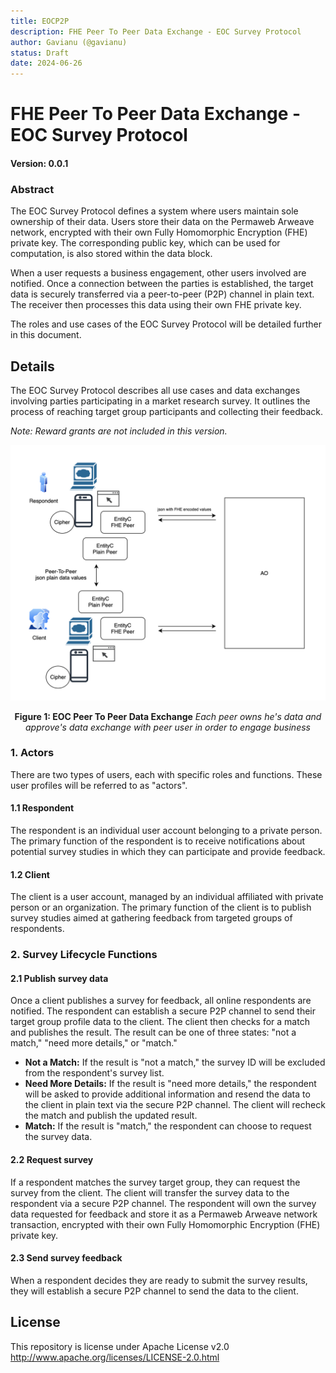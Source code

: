 ```yaml
---
title: EOCP2P
description: FHE Peer To Peer Data Exchange - EOC Survey Protocol
author: Gavianu (@gavianu)
status: Draft
date: 2024-06-26
---
```


# FHE Peer To Peer Data Exchange - EOC Survey Protocol

#### Version: 0.0.1

### Abstract

The EOC Survey Protocol defines a system where users maintain sole ownership of their data. Users store their data on the Permaweb Arweave network, encrypted with their own Fully Homomorphic Encryption (FHE) private key. The corresponding public key, which can be used for computation, is also stored within the data block.

When a user requests a business engagement, other users involved are notified. Once a connection between the parties is established, the target data is securely transferred via a peer-to-peer (P2P) channel in plain text. The receiver then processes this data using their own FHE private key.

The roles and use cases of the EOC Survey Protocol will be detailed further in this document.

## Details

The EOC Survey Protocol describes all use cases and data exchanges involving parties participating in a market research survey. It outlines the process of reaching target group participants and collecting their feedback.

<i>Note: Reward grants are not included in this version.</i>

![FHE Peer To Peer Data Exchange](images/FHEPeerToPeerDataExchange.png)

<center><b>Figure 1: EOC Peer To Peer Data Exchange</b>  <i>Each peer owns he's data and approve's data exchange with peer user in order to engage business</i></center>

### 1. Actors

There are two types of users, each with specific roles and functions. These user profiles will be referred to as "actors".

#### 1.1 Respondent

The respondent is an individual user account belonging to a private person. The primary function of the respondent is to receive notifications about potential survey studies in which they can participate and provide feedback.

#### 1.2 Client

The client is a user account, managed by an individual affiliated with private person or an organization. The primary function of the client is to publish survey studies aimed at gathering feedback from targeted groups of respondents.

### 2. Survey Lifecycle Functions

#### 2.1 Publish survey data

Once a client publishes a survey for feedback, all online respondents are notified. The respondent can establish a secure P2P channel to send their target group profile data to the client. The client then checks for a match and publishes the result. The result can be one of three states: "not a match," "need more details," or "match."

- <b>Not a Match:</b> If the result is "not a match," the survey ID will be excluded from the respondent's survey list.
- <b>Need More Details:</b> If the result is "need more details," the respondent will be asked to provide additional information and resend the data to the client in plain text via the secure P2P channel. The client will recheck the match and publish the updated result.
- <b>Match:</b> If the result is "match," the respondent can choose to request the survey data.

#### 2.2 Request survey

If a respondent matches the survey target group, they can request the survey from the client. The client will transfer the survey data to the respondent via a secure P2P channel. The respondent will own the survey data requested for feedback and store it as a Permaweb Arweave network transaction, encrypted with their own Fully Homomorphic Encryption (FHE) private key.

#### 2.3 Send survey feedback

When a respondent decides they are ready to submit the survey results, they will establish a secure P2P channel to send the data to the client.

## License

This repository is license under Apache License v2.0 <http://www.apache.org/licenses/LICENSE-2.0.html>
